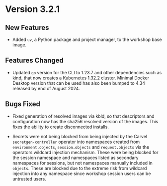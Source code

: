 Version 3.2.1
=============

New Features
------------

* Added `uv`, a Python package and project manager, to the workshop base image.


Features Changed
----------------

* Updated `go` version for the CLI to 1.23.7 and other dependencies such as 
  kind, that now creates a Kubernetes 1.32.2 cluster. Minimal Docker Desktop 
  version that can be used has also been bumped to 4.34 released by end of 
  August 2024.

Bugs Fixed
----------

* Fixed generation of resolved images via kbld, so that descriptors and 
  configuration now has the sha256 resolved version of the images. This fixes
  the ability to create disconnected installs.

* Secrets were not being blocked from being injected by the Carvel
  `secretgen-controller` operator into namespaces created from
  `environment.objects`, `session.objects` and `request.objects` via the
  operators wildcard injection mechanism. These were being blocked for the
  session namespace and namespaces listed as secondary namespaces for sessions,
  but not namespaces manually included in `objects`. These are blocked due to
  the extreme risk from wildcard injection into any namespace since workshop
  session users can be untrusted users.
